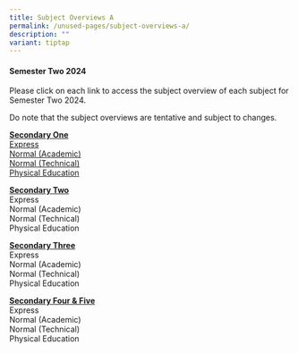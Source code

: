 ```yaml
---
title: Subject Overviews A
permalink: /unused-pages/subject-overviews-a/
description: ""
variant: tiptap
---
```

<h4><strong>Semester Two 2024</strong></h4><p>Please click on each link to access the subject overview of each subject for Semester Two 2024.</p><p>Do note that the subject overviews are tentative and subject to changes.<br></p><p><strong><u>Secondary One</u></strong><br><a href="https://drive.google.com/drive/folders/1sE2e5iSq-YjM08NlzSU4PHPukjOXDGEa?usp=sharing" rel="noopener" target="_blank">Express</a><br><a href="https://drive.google.com/drive/folders/1kdbVlHZPtE7LNsY7kDF3OUF-W_UaLrk9?usp=sharing" rel="noopener" target="_blank">Normal (Academic)</a><br><a href="https://drive.google.com/drive/folders/11BqZi3qTlm5nebFKH37pUVV6hoxAK8XG?usp=sharing" rel="noopener" target="_blank">Normal (Technical)</a><br><a href="https://drive.google.com/drive/folders/1Z0mIIs7Cs05rrNA-4Lf4NXfxPHPP5WiD?usp=sharing" rel="noopener" target="_blank">Physical Education</a><br></p><p><strong><u>Secondary Two</u></strong><br>Express<br>Normal (Academic)<br>Normal (Technical)<br>Physical Education<br></p><p><strong><u>Secondary Three</u></strong><br>Express<br>Normal (Academic)<br>Normal (Technical)<br>Physical Education<br></p><p><strong><u>Secondary Four &amp; Five</u></strong><br>Express<br>Normal (Academic)<br>Normal (Technical)<br>Physical Education<br></p>